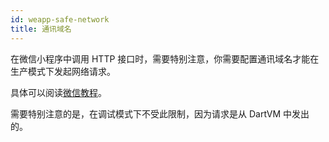 ```yaml
---
id: weapp-safe-network
title: 通讯域名
---
```


在微信小程序中调用 HTTP 接口时，需要特别注意，你需要配置通讯域名才能在生产模式下发起网络请求。

具体可以阅读[微信教程](https://developers.weixin.qq.com/miniprogram/dev/framework/ability/network.html)。

需要特别注意的是，在调试模式下不受此限制，因为请求是从 DartVM 中发出的。